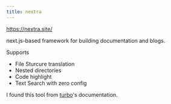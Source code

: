 ```yaml
---
title: nextra
---
```


https://nextra.site/

next.js-based framework for building documentation and blogs. 

Supports
- File Sturcure translation
- Nested directories
- Code highlight
- Text Search with zero config

I found this tool from [turbo](https://turbo.build/)'s documentation.

